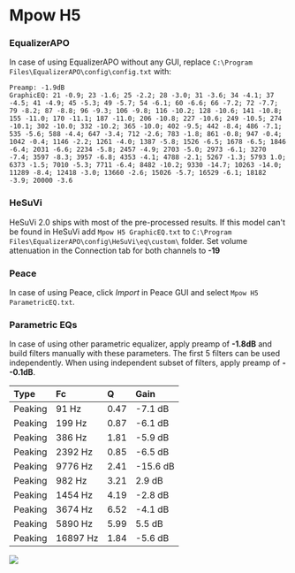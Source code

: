 # Mpow H5

### EqualizerAPO
In case of using EqualizerAPO without any GUI, replace `C:\Program Files\EqualizerAPO\config\config.txt`
with:
```
Preamp: -1.9dB
GraphicEQ: 21 -0.9; 23 -1.6; 25 -2.2; 28 -3.0; 31 -3.6; 34 -4.1; 37 -4.5; 41 -4.9; 45 -5.3; 49 -5.7; 54 -6.1; 60 -6.6; 66 -7.2; 72 -7.7; 79 -8.2; 87 -8.8; 96 -9.3; 106 -9.8; 116 -10.2; 128 -10.6; 141 -10.8; 155 -11.0; 170 -11.1; 187 -11.0; 206 -10.8; 227 -10.6; 249 -10.5; 274 -10.1; 302 -10.0; 332 -10.2; 365 -10.0; 402 -9.5; 442 -8.4; 486 -7.1; 535 -5.6; 588 -4.4; 647 -3.4; 712 -2.6; 783 -1.8; 861 -0.8; 947 -0.4; 1042 -0.4; 1146 -2.2; 1261 -4.0; 1387 -5.8; 1526 -6.5; 1678 -6.5; 1846 -6.4; 2031 -6.6; 2234 -5.8; 2457 -4.9; 2703 -5.0; 2973 -6.1; 3270 -7.4; 3597 -8.3; 3957 -6.8; 4353 -4.1; 4788 -2.1; 5267 -1.3; 5793 1.0; 6373 -1.5; 7010 -5.3; 7711 -6.4; 8482 -10.2; 9330 -14.7; 10263 -14.0; 11289 -8.4; 12418 -3.0; 13660 -2.6; 15026 -5.7; 16529 -6.1; 18182 -3.9; 20000 -3.6
```

### HeSuVi
HeSuVi 2.0 ships with most of the pre-processed results. If this model can't be found in HeSuVi add
`Mpow H5 GraphicEQ.txt` to `C:\Program Files\EqualizerAPO\config\HeSuVi\eq\custom\` folder.
Set volume attenuation in the Connection tab for both channels to **-19**

### Peace
In case of using Peace, click *Import* in Peace GUI and select `Mpow H5 ParametricEQ.txt`.

### Parametric EQs
In case of using other parametric equalizer, apply preamp of **-1.8dB** and build filters manually
with these parameters. The first 5 filters can be used independently.
When using independent subset of filters, apply preamp of **--0.1dB**.

| Type    | Fc       |    Q | Gain     |
|:--------|:---------|:-----|:---------|
| Peaking | 91 Hz    | 0.47 | -7.1 dB  |
| Peaking | 199 Hz   | 0.87 | -6.1 dB  |
| Peaking | 386 Hz   | 1.81 | -5.9 dB  |
| Peaking | 2392 Hz  | 0.85 | -6.5 dB  |
| Peaking | 9776 Hz  | 2.41 | -15.6 dB |
| Peaking | 982 Hz   | 3.21 | 2.9 dB   |
| Peaking | 1454 Hz  | 4.19 | -2.8 dB  |
| Peaking | 3674 Hz  | 6.52 | -4.1 dB  |
| Peaking | 5890 Hz  | 5.99 | 5.5 dB   |
| Peaking | 16897 Hz | 1.84 | -5.6 dB  |

![](https://raw.githubusercontent.com/jaakkopasanen/AutoEq/master/results/rtings/rtings/Mpow%20H5/Mpow%20H5.png)